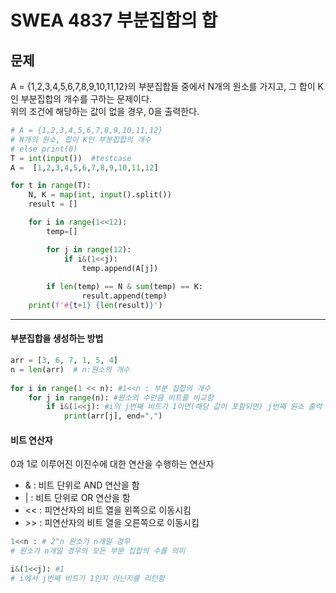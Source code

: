 # SWEA 4837 부분집합의 합

## 문제 
A = {1,2,3,4,5,6,7,8,9,10,11,12}의 부분집합들 중에서 N개의 원소를 가지고, 그 합이 K인 부분집합의 개수를 구하는 문제이다.   
위의 조건에 해당하는 값이 없을 경우, 0을 출력한다. 

```python
# A = {1,2,3,4,5,6,7,8,9,10,11,12}
# N개의 원소, 합이 K인 부분집합의 개수
# else print(0)
T = int(input())  #testcase 
A =  [1,2,3,4,5,6,7,8,9,10,11,12]

for t in range(T):
    N, K = map(int, input().split())
    result = []

    for i in range(1<<12):
        temp=[]

        for j in range(12):
            if i&(1<<j):
                temp.append(A[j])
                
        if len(temp) == N & sum(temp) == K:
                result.append(temp)
    print(f'#{t+1} {len(result)}')

```

---

#### 부분집합을 생성하는 방법 
```python
arr = [3, 6, 7, 1, 5, 4]
n = len(arr)  # n:원소의 개수
 
for i in range(1 << n): #1<<n : 부분 집합의 개수
    for j in range(n): #원소의 수만큼 비트를 비교함
        if i&(1<<j): #i의 j번째 비트가 1이면(해당 값이 포함되면) j번째 원소 출력
            print(arr[j], end=",")
```

#### 비트 연산자
0과 1로 이루어진 이진수에 대한 연산을 수행하는 연산자  
- & : 비트 단위로 AND 연산을 함
- | : 비트 단위로 OR 연산을 함
- << : 피연산자의 비트 열을 왼쪽으로 이동시킴
- \>\> : 피연산자의 비트 열을 오른쪽으로 이동시킴

```python
1<<n : # 2^n 원소가 n개일 경우
# 원소가 n개일 경우의 모든 부분 집합의 수를 의미

i&(1<<j): #1
# i에서 j번째 비트가 1인지 아닌지를 리턴함
```